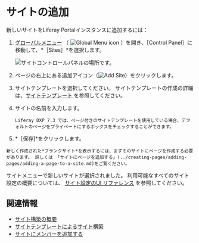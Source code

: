 # サイトの追加

新しいサイトをLiferay Portalインスタンスに追加するには：

1. [グローバルメニュー](../../getting-started/navigating-dxp.md) （ ![Global Menu icon](../../images/icon-applications-menu.png) ）を開き、［Control Panel］に移動して、*［Sites］*を選択します。

    ![サイトコントロールパネルの場所です。](./adding-a-site/images/01.png)

1. ページの右上にある追加アイコン（![Add Site](../../images/icon-add.png)）をクリックします。

1. サイトテンプレートを選択してください。 サイトテンプレートの作成の詳細は、[サイトテンプレート ](./building-sites-with-site-templates.md)を参照してください。

1. サイトの名前を入力します。

   ```{note}
   Liferay DXP 7.3 では、ページ付きのサイトテンプレートを使用している場合、デフォルトのページをプライベートにするボックスをチェックすることができます。
   ```

1. *［保存]*をクリックします。

```{tip}
新しく作成された*ブランクサイト*を表示するには、まずそのサイトにページを作成する必要があります。 詳しくは 「サイトにページを追加する」(../creating-pages/adding-pages/adding-a-page-to-a-site.md)をご覧ください。
```

サイトメニューで新しいサイトが選択されました。 利用可能なすべてのサイト設定の概要については、 [サイト設定のUI リファレンス](../site-settings/site-settings-ui-reference.md) を参照してください。

## 関連情報

* [サイト構築の概要](../introduction-to-site-building.md)
* [サイトテンプレートによるサイト構築](./building-sites-with-site-templates.md)
* [サイトにメンバーを追加する](./site-membership/adding-members-to-sites.md)
